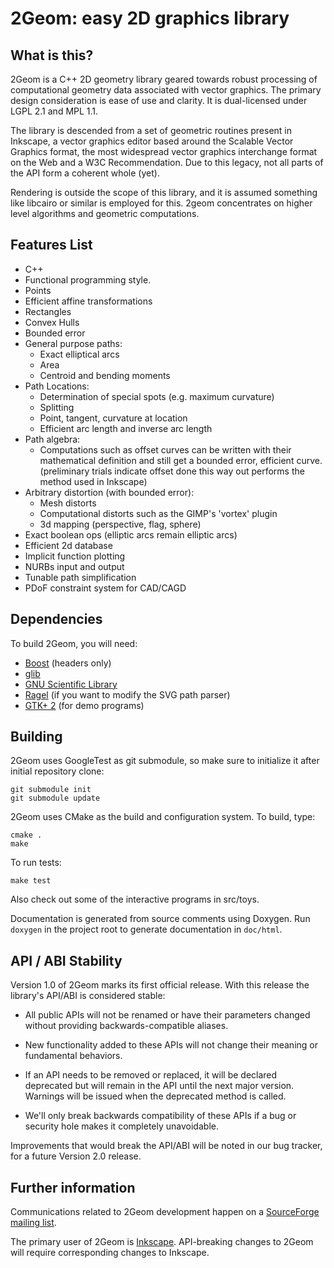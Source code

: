 2Geom: easy 2D graphics library
===============================

What is this?
-------------

2Geom is a C++ 2D geometry library geared towards robust processing of
computational geometry data associated with vector graphics. The primary
design consideration is ease of use and clarity. It is dual-licensed
under LGPL 2.1 and MPL 1.1.

The library is descended from a set of geometric routines present in
Inkscape, a vector graphics editor based around the Scalable Vector
Graphics format, the most widespread vector graphics interchange format
on the Web and a W3C Recommendation. Due to this legacy, not all parts
of the API form a coherent whole (yet).

Rendering is outside the scope of this library, and it is assumed
something like libcairo or similar is employed for this.  2geom
concentrates on higher level algorithms and geometric computations.


Features List
-------------

* C++
* Functional programming style.
* Points
* Efficient affine transformations
* Rectangles
* Convex Hulls
* Bounded error
* General purpose paths:
  + Exact elliptical arcs
  + Area
  + Centroid and bending moments
* Path Locations:
  + Determination of special spots (e.g. maximum curvature)
  + Splitting
  + Point, tangent, curvature at location
  + Efficient arc length and inverse arc length
* Path algebra:
  + Computations such as offset curves can be written with their mathematical definition
    and still get a bounded error, efficient curve. (preliminary trials indicate offset
    done this way out performs the method used in Inkscape)
* Arbitrary distortion (with bounded error):
  + Mesh distorts
  + Computational distorts such as the GIMP's 'vortex' plugin
  + 3d mapping (perspective, flag, sphere)
* Exact boolean ops (elliptic arcs remain elliptic arcs)
* Efficient 2d database
* Implicit function plotting
* NURBs input and output
* Tunable path simplification
* PDoF constraint system for CAD/CAGD


Dependencies
------------

To build 2Geom, you will need:

* [Boost](http://www.boost.org/) (headers only)
* [glib](https://wiki.gnome.org/Projects/GLib)
* [GNU Scientific Library](http://www.gnu.org/software/gsl/)
* [Ragel](http://www.colm.net/open-source/ragel/) (if you want to modify the SVG path parser)
* [GTK+ 2](http://www.gtk.org/) (for demo programs)


Building
--------

2Geom uses GoogleTest as git submodule, so make sure to initialize it after
initial repository clone:

    git submodule init
    git submodule update

2Geom uses CMake as the build and configuration system. To build, type:

    cmake .
    make

To run tests:

    make test

Also check out some of the interactive programs in src/toys.

Documentation is generated from source comments using Doxygen.
Run `doxygen` in the project root to generate documentation in
`doc/html`.


API / ABI Stability
-------------------

Version 1.0 of 2Geom marks its first official release.  With this
release the library's API/ABI is considered stable:

 * All public APIs will not be renamed or have their parameters changed
   without providing backwards-compatible aliases.

 * New functionality added to these APIs will not change their meaning
   or fundamental behaviors.

 * If an API needs to be removed or replaced, it will be declared
   deprecated but will remain in the API until the next major version.
   Warnings will be issued when the deprecated method is called.

 * We'll only break backwards compatibility of these APIs if a bug or
   security hole makes it completely unavoidable.

Improvements that would break the API/ABI will be noted in our bug
tracker, for a future Version 2.0 release.


Further information
-------------------

Communications related to 2Geom development happen on a
[SourceForge mailing list](https://lists.sourceforge.net/lists/listinfo/lib2geom-devel).

The primary user of 2Geom is [Inkscape](https://inkscape.org/en/).
API-breaking changes to 2Geom will require corresponding changes to
Inkscape.
